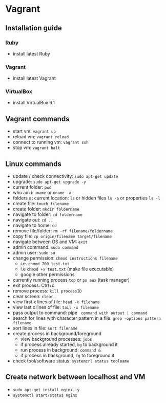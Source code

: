 # Vagrant

## Installation guide

### Ruby

- install latest Ruby

### Vagrant

- install latest Vagrant

### VirtualBox

- install VirtualBox 6.1

## Vagrant commands

- start vm: `vagrant up`
- reload vm: `vagrant reload`
- connect to running vm: `vagrant ssh`
- stop vm: `vagrant halt`

## Linux commands

- update / check connectivity: `sudo apt-get update`
- upgrade: `sudo apt-get upgrade -y`
- current folder: `pwd`
- who am i: `uname` or `uname -a`
- folders at current location: `ls` or hidden files `ls -a` or properties `ls -l`
- create file: `touch filename`
- create folder: `mkdir foldername`
- navigate to folder: `cd foldername`
- navigate out: `cd ..`
- navigate to home: `cd`
- remove file/folder: `rm -rf filename/foldername`
- copy file: `cp origin/filename target/filename`
- navigate between OS and VM: `exit`
- admin command: `sudo command`
- admin user: `sudo su`
- change permission: `chmod instructions filename`
	- i.e. `chmod 700 test.txt`
	- i.e `chmod +x test.txt` (make file executable)
	- google other permissions
- currently running process `top` or `ps aux` (task manager)
- exit process: Ctrl+c
- remove process: `kill processID`
- clear screen: `clear`
- view first x lines of file: `head -x filename`
- view last x lines of file: `tail -x filename`
- pass output to command: pipe ` command with output | command`
- search for lines with character pattern in a file: `grep -options pattern filename`
- sort lines in file: `sort filename`
- create process in background/foreground
	- view background processes: `jobs`
	- if process already started, `bg` to background it
	- run process in background: `command &`
	- if process in background, `fg` to foreground it
- check tool/software status: `systemcrl status toolname`

## Create network between localhost and VM

- `sudo apt-get install nginx -y`
- `systemctl start/status nginx`
